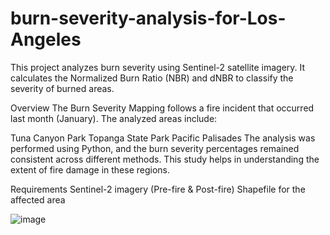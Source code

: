 # burn-severity-analysis-for-Los-Angeles

This project analyzes burn severity using Sentinel-2 satellite imagery. It calculates the Normalized Burn Ratio (NBR) and dNBR to classify the severity of burned areas.

Overview
The Burn Severity Mapping follows a fire incident that occurred last month (January). The analyzed areas include:

Tuna Canyon Park
Topanga State Park
Pacific Palisades
The analysis was performed using Python, and the burn severity percentages remained consistent across different methods. This study helps in understanding the extent of fire damage in these regions.

Requirements
Sentinel-2 imagery (Pre-fire & Post-fire)
Shapefile for the affected area




![image](https://github.com/user-attachments/assets/5ad509f6-adf4-497e-a3c6-509d0f95f592)
